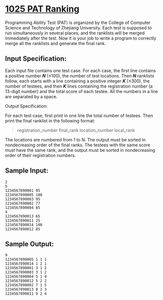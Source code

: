 # [1025 PAT Ranking](https://pintia.cn/problem-sets/994805342720868352/problems/994805474338127872)

Programming Ability Test (PAT) is organized by the College of Computer Science and Technology of Zhejiang University. Each test is supposed to run simultaneously in several places, and the ranklists will be merged immediately after the test. Now it is your job to write a program to correctly merge all the ranklists and generate the final rank.

## Input Specification:

Each input file contains one test case. For each case, the first line contains a positive number ***N*** (≤100), the number of test locations. Then ***N*** ranklists follow, each starts with a line containing a positive integer ***K*** (≤300), the number of testees, and then ***K*** lines containing the registration number (a 13-digit number) and the total score of each testee. All the numbers in a line are separated by a space.

Output Specification:

For each test case, first print in one line the total number of testees. Then print the final ranklist in the following format:

> registration_number final_rank location_number local_rank

The locations are numbered from 1 to N. The output must be sorted in nondecreasing order of the final ranks. The testees with the same score must have the same rank, and the output must be sorted in nondecreasing order of their registration numbers.

## Sample Input:

```
2
5
1234567890001 95
1234567890005 100
1234567890003 95
1234567890002 77
1234567890004 85
4
1234567890013 65
1234567890011 25
1234567890014 100
1234567890012 85
```

## Sample Output:

```
9
1234567890005 1 1 1
1234567890014 1 2 1
1234567890001 3 1 2
1234567890003 3 1 2
1234567890004 5 1 4
1234567890012 5 2 2
1234567890002 7 1 5
1234567890013 8 2 3
1234567890011 9 2 4
```
